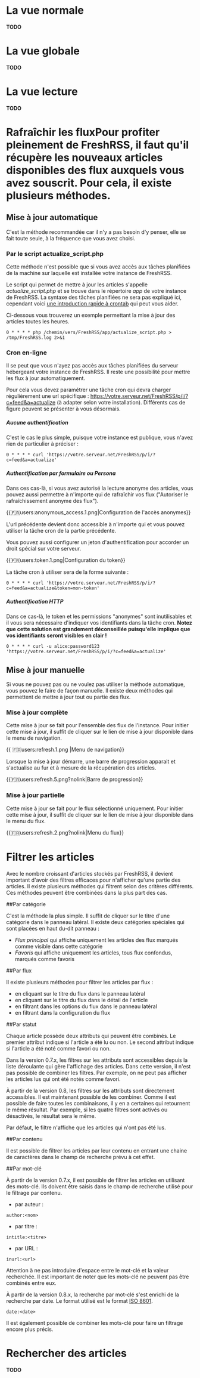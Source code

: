 # La vue normale

**TODO**

# La vue globale

**TODO**

# La vue lecture

**TODO**

# Rafraîchir les fluxPour profiter pleinement de FreshRSS, il faut qu'il récupère les nouveaux articles disponibles des flux auxquels vous avez souscrit. Pour cela, il existe plusieurs méthodes.

## Mise à jour automatique

C'est la méthode recommandée car il n'y a pas besoin d'y penser, elle se fait toute seule, à la fréquence que vous avez choisi.

### Par le script actualize_script.php

Cette méthode n'est possible que si vous avez accès aux tâches planifiées de la machine sur laquelle est installée votre instance de FreshRSS.

Le script qui permet de mettre à jour les articles s'appelle *actualize_script.php* et se trouve dans le répertoire *app* de votre instance de FreshRSS. La syntaxe des tâches planifiées ne sera pas expliqué ici, cependant voici [une introduction rapide à crontab](http://www.adminschoice.com/crontab-quick-reference/) qui peut vous aider.

Ci-dessous vous trouverez un exemple permettant la mise à jour des articles toutes les heures.

```cron
0 * * * * php /chemin/vers/FreshRSS/app/actualize_script.php > /tmp/FreshRSS.log 2>&1
```


### Cron en-ligne

Il se peut que vous n'ayez pas accès aux tâches planifiées du serveur hébergeant votre instance de FreshRSS. Il reste une possibilité pour mettre les flux à jour automatiquement.

Pour cela vous devez paramétrer une tâche cron qui devra charger régulièrement une url spécifique : https://votre.serveur.net/FreshRSS/p/i/?c=feed&a=actualize (à adapter selon votre installation). Différents cas de figure peuvent se présenter à vous désormais.

##### Aucune authentification

C'est le cas le plus simple, puisque votre instance est publique, vous n'avez rien de particulier à préciser :

```cron
0 * * * * curl 'https://votre.serveur.net/FreshRSS/p/i/?c=feed&a=actualize'
```

##### Authentification par formulaire ou Persona

Dans ces cas-là, si vous avez autorisé la lecture anonyme des articles, vous pouvez aussi permettre à n'importe qui de rafraîchir vos flux ("Autoriser le rafraîchissement anonyme des flux").

{{:fr:users:anonymous_access.1.png|Configuration de l'accès anonymes}}

L'url précédente devient donc accessible à n'importe qui et vous pouvez utiliser la tâche cron de la partie précédente.

Vous pouvez aussi configurer un jeton d'authentification pour accorder un droit spécial sur votre serveur.

{{:fr:users:token.1.png|Configuration du token}}

La tâche cron à utiliser sera de la forme suivante :

```cron
0 * * * * curl 'https://votre.serveur.net/FreshRSS/p/i/?c=feed&a=actualize&token=mon-token'
```


##### Authentification HTTP

Dans ce cas-là, le token et les permissions "anonymes" sont inutilisables et il vous sera nécessaire d'indiquer vos identifiants dans la tâche cron. **Notez que cette solution est grandement déconseillée puisqu'elle implique que vos identifiants seront visibles en clair !**

```cron
0 * * * * curl -u alice:password123 'https://votre.serveur.net/FreshRSS/p/i/?c=feed&a=actualize'
```

## Mise à jour manuelle

Si vous ne pouvez pas ou ne voulez pas utiliser la méthode automatique, vous pouvez le faire de façon manuelle. Il existe deux méthodes qui permettent de mettre à jour tout ou partie des flux.

### Mise à jour complète

Cette mise à jour se fait pour l'ensemble des flux de l'instance. Pour initier cette mise à jour, il suffit de cliquer sur le lien de mise à jour disponible dans le menu de navigation.

{{ :fr:users:refresh.1.png |Menu de navigation}}

Lorsque la mise à jour démarre, une barre de progression apparait et s'actualise au fur et à mesure de la récupération des articles.

{{:fr:users:refresh.5.png?nolink|Barre de progression}}

### Mise à jour partielle

Cette mise à jour se fait pour le flux sélectionné uniquement. Pour initier cette mise à jour, il suffit de cliquer sur le lien de mise à jour disponible dans le menu du flux.

{{:fr:users:refresh.2.png?nolink|Menu du flux}}

# Filtrer les articles

Avec le nombre croissant d'articles stockés par FreshRSS, il devient important d'avoir des filtres efficaces pour n'afficher qu'une partie des articles. Il existe plusieurs méthodes qui filtrent selon des critères différents. Ces méthodes peuvent être combinées dans la plus part des cas.

##Par catégorie

C'est la méthode la plus simple. Il suffit de cliquer sur le titre d'une catégorie dans le panneau latéral. Il existe deux catégories spéciales qui sont placées en haut du-dit panneau :
  * *Flux principal* qui affiche uniquement les articles des flux marqués comme visible dans cette catégorie
  * *Favoris* qui affiche uniquement les articles, tous flux confondus, marqués comme favoris

##Par flux

Il existe plusieurs méthodes pour filtrer les articles par flux :
  * en cliquant sur le titre du flux dans le panneau latéral
  * en cliquant sur le titre du flux dans le détail de l'article
  * en filtrant dans les options du flux dans le panneau latéral
  * en filtrant dans la configuration du flux

##Par statut

Chaque article possède deux attributs qui peuvent être combinés. Le premier attribut indique si l'article a été lu ou non. Le second attribut indique si l'article a été noté comme favori ou non.

Dans la version 0.7.x, les filtres sur les attributs sont accessibles depuis la liste déroulante qui gère l'affichage des articles. Dans cette version, il n'est pas possible de combiner les filtres. Par exemple, on ne peut pas afficher les articles lus qui ont été notés comme favori.

À partir de la version 0.8, les filtres sur les attributs sont directement accessibles. Il est maintenant possible de les combiner. Comme il est possible de faire toutes les combinaisons, il y en a certaines qui retournent le même résultat. Par exemple, si les quatre filtres sont activés ou désactivés, le résultat sera le même.

Par défaut, le filtre n'affiche que les articles qui n'ont pas été lus.

##Par contenu

Il est possible de filtrer les articles par leur contenu en entrant une chaine de caractères dans le champ de recherche prévu à cet effet.

##Par mot-clé

À partir de la version 0.7.x, il est possible de filtrer les articles en utilisant des mots-clé. Ils doivent être saisis dans le champ de recherche utilisé pour le filtrage par contenu.

  * par auteur :
```
author:<nom>
```
  * par titre :
```
intitle:<titre>
```
  * par URL :
```
inurl:<url>
```

Attention à ne pas introduire d'espace entre le mot-clé et la valeur recherchée.
Il est important de noter que les mots-clé ne peuvent pas être combinés entre eux.

À partir de la version 0.8.x, la recherche par mot-clé s'est enrichi de la recherche par date. Le format utilisé est le format [ISO 8601](http://en.wikipedia.org/wiki/ISO_8601#Time_intervals).

```
date:<date>
```

Il est également possible de combiner les mots-clé pour faire un filtrage encore plus précis.

# Rechercher des articles

**TODO**
